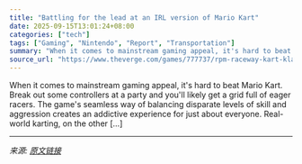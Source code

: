 ```yaml
---
title: "Battling for the lead at an IRL version of Mario Kart"
date: 2025-09-15T13:01:24+08:00
categories: ["tech"]
tags: ["Gaming", "Nintendo", "Report", "Transportation"]
summary: "When it comes to mainstream gaming appeal, it's hard to beat Mario Kart. Break out some controllers at a party and you'll likely get a grid full of eager racers. The game's seamless way of balancing d"
source_url: "https://www.theverge.com/games/777737/rpm-raceway-kart-klash-mario-kart-irl"
---
```


When it comes to mainstream gaming appeal, it's hard to beat Mario Kart. Break out some controllers at a party and you'll likely get a grid full of eager racers. The game's seamless way of balancing disparate levels of skill and aggression creates an addictive experience for just about everyone. Real-world karting, on the other [&#8230;]

---

*来源: [原文链接](https://www.theverge.com/games/777737/rpm-raceway-kart-klash-mario-kart-irl)*
